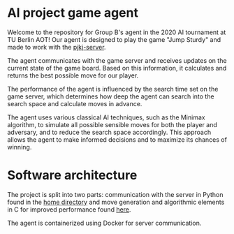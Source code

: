 AI project game agent
======================

Welcome to the repository for Group B's agent in the 2020 AI tournament at TU Berlin AOT! Our agent is designed to play the game "Jump Sturdy" and made to work with the [pjkj-server](https://github.com/liminm/pjkj-server).

The agent communicates with the game server and receives updates on the current state of the game board. Based on this information, it calculates and returns the best possible move for our player.

The performance of the agent is influenced by the search time set on the game server, which determines how deep the agent can search into the search space and calculate moves in advance.

The agent uses various classical AI techniques, such as the Minimax algorithm, to simulate all possible sensible moves for both the player and adversary, and to reduce the search space accordingly. This approach allows the agent to make informed decisions and to maximize its chances of winning.

# Software architecture

The project is split into two parts: communication with the server in Python found in the [home directory](https://github.com/liminm/pjkj-agent) and move generation and algorithmic elements in C for improved performance found [here](https://github.com/liminm/pjkj-agent/tree/main/src/AI).

The agent is containerized using Docker for server communication. 

